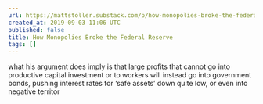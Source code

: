```yaml
---
url: https://mattstoller.substack.com/p/how-monopolies-broke-the-federal
created_at: 2019-09-03 11:06 UTC
published: false
title: How Monopolies Broke the Federal Reserve
tags: []
---
```


what his argument does imply is that large profits that cannot go into productive capital investment or to workers will instead go into government bonds, pushing interest rates for ‘safe assets’ down quite low, or even into negative territor
